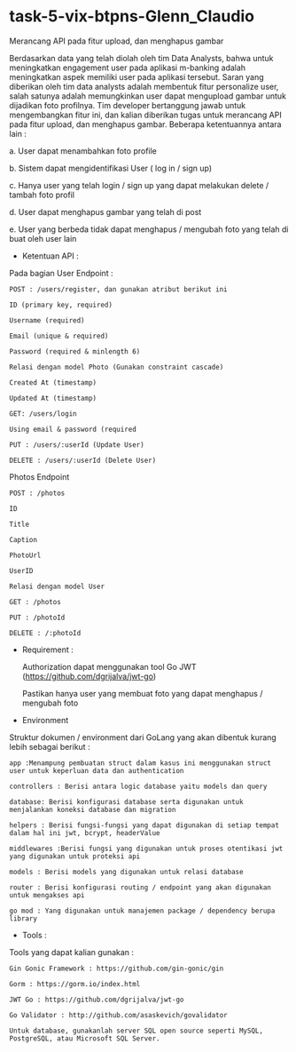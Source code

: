 # task-5-vix-btpns-Glenn_Claudio
Merancang API pada fitur upload, dan menghapus gambar

Berdasarkan data yang telah diolah oleh tim Data Analysts, bahwa untuk
meningkatkan engagement user pada aplikasi m-banking adalah meningkatkan
aspek memiliki user pada aplikasi tersebut. Saran yang diberikan oleh tim data
analysts adalah membentuk fitur personalize user, salah satunya adalah
memungkinkan user dapat mengupload gambar untuk dijadikan foto profilnya. Tim
developer bertanggung jawab untuk mengembangkan fitur ini, dan kalian diberikan
tugas untuk merancang API pada fitur upload, dan menghapus gambar. Beberapa
ketentuannya antara lain :

a. User dapat menambahkan foto profile

b. Sistem dapat mengidentifikasi User ( log in / sign up)

c. Hanya user yang telah login / sign up yang dapat melakukan delete / tambah
foto profil

d. User dapat menghapus gambar yang telah di post

e. User yang berbeda tidak dapat menghapus / mengubah foto yang telah di
buat oleh user lain

- Ketentuan API :

Pada bagian User Endpoint :

    POST : /users/register, dan gunakan atribut berikut ini
    
    ID (primary key, required)
    
    Username (required)
    
    Email (unique & required) 
    
    Password (required & minlength 6)
    
    Relasi dengan model Photo (Gunakan constraint cascade)
    
    Created At (timestamp)
    
    Updated At (timestamp)
    
    GET: /users/login
    
    Using email & password (required
    
    PUT : /users/:userId (Update User)
    
    DELETE : /users/:userId (Delete User)

Photos Endpoint

    POST : /photos 
    
    ID
    
    Title
    
    Caption
    
    PhotoUrl
    
    UserID
    
    Relasi dengan model User
    
    GET : /photos
    
    PUT : /photoId
    
    DELETE : /:photoId


- Requirement :

    Authorization dapat menggunakan tool Go JWT (https://github.com/dgrijalva/jwt-go) 
    
    Pastikan hanya user yang membuat foto yang dapat menghapus / mengubah foto
    
    
- Environment


Struktur dokumen / environment dari GoLang yang akan dibentuk kurang lebih sebagai berikut :

    app :Menampung pembuatan struct dalam kasus ini menggunakan struct user untuk keperluan data dan authentication
    
    controllers : Berisi antara logic database yaitu models dan query
    
    database: Berisi konfigurasi database serta digunakan untuk menjalankan koneksi database dan migration
    
    helpers : Berisi fungsi-fungsi yang dapat digunakan di setiap tempat dalam hal ini jwt, bcrypt, headerValue
    
    middlewares :Berisi fungsi yang digunakan untuk proses otentikasi jwt yang digunakan untuk proteksi api
    
    models : Berisi models yang digunakan untuk relasi database 
    
    router : Berisi konfigurasi routing / endpoint yang akan digunakan untuk mengakses api
    
    go mod : Yang digunakan untuk manajemen package / dependency berupa library
    

- Tools :


Tools yang dapat kalian gunakan : 

    
    Gin Gonic Framework : https://github.com/gin-gonic/gin 
   
    Gorm : https://gorm.io/index.html 
    
    JWT Go : https://github.com/dgrijalva/jwt-go 
    
    Go Validator : http://github.com/asaskevich/govalidator 
    
    Untuk database, gunakanlah server SQL open source seperti MySQL, PostgreSQL, atau Microsoft SQL Server.
